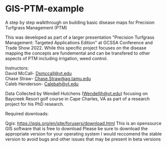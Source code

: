 # GIS-PTM-example
A step by step walkthrough on building basic disease maps for Precision Turfgrass Management (PTM)

This was developed as part of a larger presentation "Precision Turfgrass Management: Targeted Applications Edition" at GCSSA Conference and Trade Show 2022.
While this specific project focuses on the disease mapping the concepts are fundemental and can be transfered to other aspects of PTM including irrigation, weed control.

Instructors: <br>
David McCall- Dsmccall@vt.edu <br>
Chase Straw- Chase.Straw@ag.tamu.edu <br>
Caleb Henderson- Calebah@vt.edu

Data Collected by Wendell Hutchens (Wendelljh@vt.edu) focusing on Baycreek Resort golf course  in Cape Charles, VA as part of a research project for his PhD research.

Required downloads:

Qgis: https://qgis.org/en/site/forusers/download.html
This is an opensource GIS software that is free to download
Please be sure to download the appropriate version for your operating system
I would reccomend the stable version to avoid bugs and other issues that may be present in beta versions




